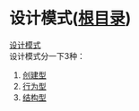 # 设计模式([根目录](../../../../../../README.MD))
[设计模式](http://www.runoob.com/design-pattern/adapter-pattern.html)  
设计模式分一下3种：
1. [创建型](creational/note.md)
2. [行为型](behavior/note.md)
3. [结构型](configuration/note.md)